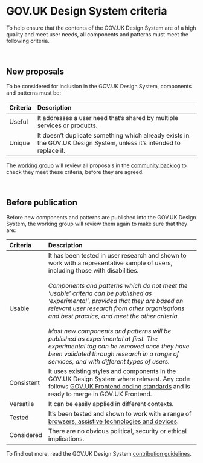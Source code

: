 # GOV.UK Design System criteria

To help ensure that the contents of the GOV.UK Design System are of a high quality and meet user needs, all components and patterns must meet the following criteria.

<br>

## New proposals

To be considered for inclusion in the GOV.UK Design System, components and patterns must be:

| Criteria | Description |
| :------- | :---------- |
| Useful   | It addresses a user need that’s shared by multiple services or products. |
| Unique   | It doesn’t duplicate something which already exists in the GOV.UK Design System, unless it’s intended to replace it. |

The [working group](WORKING_GROUP.md) will review all proposals in the [community backlog](https://github.com/alphagov/govuk-design-system-backlog/projects/1) to check they meet these criteria, before they are agreed.  

<br>

## Before publication

Before new components and patterns are published into the GOV.UK Design System, the working group will review them again to make sure that they are:

| Criteria     | Description |
| :----------- | :---------- |
| Usable       | It has been tested in user research and shown to work with a representative sample of users, including those with disabilities. <br><br> *Components and patterns which do not meet the ‘usable’ criteria can be published as ‘experimental’, provided that they are based on relevant user research from other organisations and best practice, and meet the other criteria. <br><br> Most new components and patterns will be published as experimental at first. The experimental tag can be removed once they have been validated through research in a range of services, and with different types of users.*|
| Consistent   | It uses existing styles and components in the GOV.UK Design System where relevant. Any code follows [GOV.UK Frontend coding standards](https://github.com/alphagov/govuk-frontend/blob/master/CONTRIBUTING.md#conventions-to-follow) and is ready to merge in GOV.UK Frontend.|
| Versatile    | It can be easily applied in different contexts.|
| Tested       | It’s been tested and shown to work with a range of [browsers, assistive technologies and devices](https://www.gov.uk/service-manual/technology/designing-for-different-browsers-and-devices).|
| Considered   | There are no obvious political, security or ethical implications.|

To find out more, read the GOV.UK Design System [contribution guidelines](CONTRIBUTING.md).
